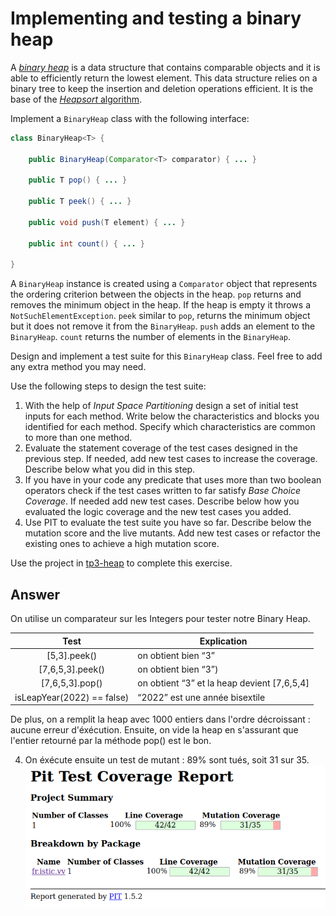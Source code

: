 # Implementing and testing a binary heap

A [*binary heap*](https://en.wikipedia.org/wiki/Binary_heap) is a data structure that contains comparable objects and it is able to efficiently return the lowest element.
This data structure relies on a binary tree to keep the insertion and deletion operations efficient. It is the base of the [*Heapsort* algorithm](https://en.wikipedia.org/wiki/Heapsort).

Implement a `BinaryHeap` class with the following interface:

```java
class BinaryHeap<T> {

    public BinaryHeap(Comparator<T> comparator) { ... }

    public T pop() { ... }

    public T peek() { ... }

    public void push(T element) { ... }

    public int count() { ... }

}
```

A `BinaryHeap` instance is created using a `Comparator` object that represents the ordering criterion between the objects in the heap.
`pop` returns and removes the minimum object in the heap. If the heap is empty it throws a `NotSuchElementException`.
`peek` similar to `pop`, returns the minimum object but it does not remove it from the `BinaryHeap`.
`push` adds an element to the `BinaryHeap`.
`count` returns the number of elements in the `BinaryHeap`.

Design and implement a test suite for this `BinaryHeap` class.
Feel free to add any extra method you may need.

Use the following steps to design the test suite:

1. With the help of *Input Space Partitioning* design a set of initial test inputs for each method. Write below the characteristics and blocks you identified for each method. Specify which characteristics are common to more than one method.
2. Evaluate the statement coverage of the test cases designed in the previous step. If needed, add new test cases to increase the coverage. Describe below what you did in this step.
3. If you have in your code any predicate that uses more than two boolean operators check if the test cases written to far satisfy *Base Choice Coverage*. If needed add new test cases. Describe below how you evaluated the logic coverage and the new test cases you added.
4. Use PIT to evaluate the test suite you have so far. Describe below the mutation score and the live mutants. Add new test cases or refactor the existing ones to achieve a high mutation score.

Use the project in [tp3-heap](../code/tp3-heap) to complete this exercise.

## Answer

On utilise un comparateur sur les Integers pour tester notre Binary Heap.

| Test | Explication |
|:------------------------------:|-------------|
| [5,3].peek() |   on obtient bien “3” |
| [7,6,5,3].peek() |   on obtient bien “3”)|
|   [7,6,5,3].pop()   | on obtient “3” et la heap devient [7,6,5,4]|
|   isLeapYear(2022) == false)  | “2022” est une année bisextile|

De plus, on a remplit la heap avec 1000 entiers dans l'ordre décroissant : aucune erreur d'éxécution.
Ensuite, on vide la heap en s'assurant que l'entier retourné par la méthode pop() est le bon.

4. On éxécute ensuite un test de mutant : 89% sont tués, soit 31 sur 35.
![alt image mutant test](./mutant_test3.png)